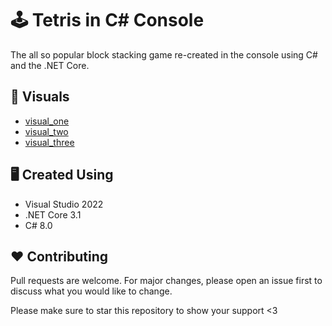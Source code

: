 # :joystick: Tetris in C# Console
The all so popular block stacking game re-created in the console using C# and the .NET Core.

## :flower_playing_cards: Visuals
* [visual_one](https://softwareuniversity-my.sharepoint.com/personal/vassdeniss_students_softuni_bg/Documents/Projects/C%23/tetris-game-cs-console-app-visuals/visual_one.png)
* [visual_two](https://softwareuniversity-my.sharepoint.com/personal/vassdeniss_students_softuni_bg/Documents/Projects/C%23/tetris-game-cs-console-app-visuals/visual_two.png)
* [visual_three](https://softwareuniversity-my.sharepoint.com/personal/vassdeniss_students_softuni_bg/Documents/Projects/C%23/tetris-game-cs-console-app-visuals/visual_three.png)

## :desktop_computer: Created Using
* Visual Studio 2022
* .NET Core 3.1
* C# 8.0

## :heart: Contributing
Pull requests are welcome. For major changes, please open an issue first to discuss what you would like to change.

Please make sure to star this repository to show your support <3

